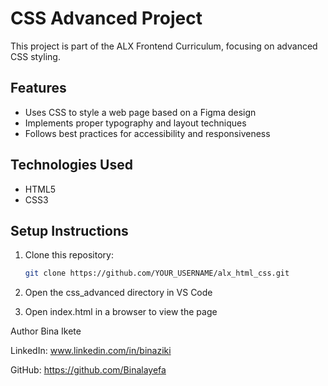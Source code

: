 # CSS Advanced Project  

This project is part of the ALX Frontend Curriculum, focusing on advanced CSS styling.  

## Features  
- Uses CSS to style a web page based on a Figma design  
- Implements proper typography and layout techniques  
- Follows best practices for accessibility and responsiveness  

## Technologies Used  
- HTML5  
- CSS3  

## Setup Instructions  
1. Clone this repository:  
   ```bash
   git clone https://github.com/YOUR_USERNAME/alx_html_css.git


2. Open the css_advanced directory in VS Code

3. Open index.html in a browser to view the page

Author
Bina Ikete

LinkedIn:  www.linkedin.com/in/binaziki

GitHub: https://github.com/Binalayefa